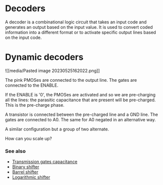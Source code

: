 # Decoders
A decoder is a combinational logic circuit that takes an input code and generates an output based on the input value. It is used to convert coded information into a different format or to activate specific output lines based on the input code.
# Dynamic decoders
![[media/Pasted image 20230525162022.png]]

The pink PMOSes are connected to the output line. The gates are connected to the ENABLE.

If the ENABLE is '0', the PMOSes are activated and so we are pre-charging all the lines: the parasitic capacitance that are present will be pre-charged. This is the pre-charge phase.

A transistor is connected between the pre-charged line and a GND line. The gates are connected to A0. The same for A0 negated in an alternative way.

A similar configuration but a group of two alternate.

How can you scale up?


### See also
- [Transmission gates capacitance](notes/transmission-gates-capacitance.md)
- [Binary shifter](binary-shifter.md)
- [Barrel shifter](barrel-shifter.md)
- [Logarithmic shifter](notes/logarithmic-shifter.md)